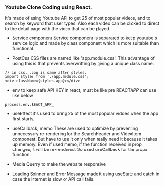 ### Youtube Clone Coding using React.

It's made of using Youtube API to get 25 of most popular videos, and to search by keyword that user types.
Also each video can be clicked to direct to the detail page with the video that can be played.

- Service component
  Service component is separated to keep youtube's service logic and made by class component which is more suitable than functional.

- PostCss
  CSS files are named like 'app.module.css'.
  This advantage of using this is that prevents overwritting by giving a unique class name.

```
// in css, .app is same after styles.
import styles from './app.module.css';
<div className={styles.app}></div>
```

- env
  to keep safe API KEY
  in react, must be like pre REACT*APP*
  can use like below

```
process.env.REACT_APP_
```

- useEffect
  it's used to bring 25 of the most popular vidoes when the app first starts.

- useCallback, memo
  These are used to optimize by preventing unnecessary re-rendering for the SearchHeader and VideoItem component. But have to use it only when really need it because it takes up memory.
  Even if used memo, if the function received in prop changes, it will be re-rendered. So used useCallback for the props function.

- Media Querry
  to make the website responsive

- Loading Spinner and Error Message
  made it using useState and catch in case the internet is slow or API call fails.
